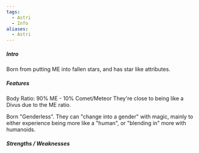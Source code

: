 ```yaml
---
tags:
  - Astri
  - Info
aliases:
  - Astri
---
```

##### Intro

Born from putting ME into fallen stars, and has star like attributes.

##### Features

Body Ratio: 90% ME - 10% Comet/Meteor
They're close to being like a Divus due to the ME ratio.

Born "Genderless". 
They can "change into a gender" with magic, mainly to either experience being more like a "human", or "blending in" more with humanoids.

##### Strengths / Weaknesses